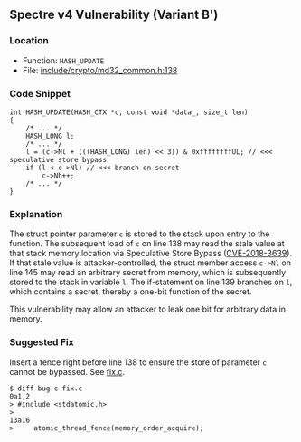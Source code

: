 ## Spectre v4 Vulnerability (Variant B')

### Location
- Function: `HASH_UPDATE`
- File: [include/crypto/md32_common.h:138](https://github.com/openssl/openssl/blob/065121ff198a84106023013420dedd57ac4ff53a/include/crypto/md32_common.h#L138)

### Code Snippet
```
int HASH_UPDATE(HASH_CTX *c, const void *data_, size_t len)
{
    /* ... */
    HASH_LONG l;
    /* ... */
    l = (c->Nl + (((HASH_LONG) len) << 3)) & 0xffffffffUL; // <<< speculative store bypass
    if (l < c->Nl) // <<< branch on secret
        c->Nh++;
    /* ... */
}
```

### Explanation
The struct pointer parameter `c` is stored to the stack upon entry to the function.
The subsequent load of `c` on line 138 may read the stale value at that stack memory location via Speculative Store Bypass ([CVE-2018-3639](https://cve.org/CVERecord?id=CVE-2018-3639)).
If that stale value is attacker-controlled, the struct member access `c->Nl` on line 145 may read an arbitrary secret from memory, which is subsequently stored to the stack in variable `l`.
The if-statement on line 139 branches on `l`, which contains a secret, thereby a one-bit function of the secret.

This vulnerability may allow an attacker to leak one bit for arbitrary data in memory.

### Suggested Fix
Insert a fence right before line 138 to ensure the store of parameter `c` cannot be bypassed. See [fix.c](fix.c).
```
$ diff bug.c fix.c
0a1,2
> #include <stdatomic.h>
> 
13a16
>     atomic_thread_fence(memory_order_acquire);
```
